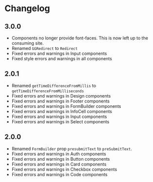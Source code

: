 # Changelog

## 3.0.0

- Components no longer provide font-faces. This is now left up to the consuming site.
- Renamed `GGRedirect` to `Redirect`
- Fixed errors and warnings in Input components
- Fixed style errors and warnings in all components

## 2.0.1

- Renamed `getTimeDifferenceFromMillis` to `getTimeDifferenceFromMilliseconds`
- Fixed errors and warnings in Design components
- Fixed errors and warnings in Footer components
- Fixed errors and warnings in FormBuilder components
- Fixed errors and warnings in InfoCell components
- Fixed errors and warnings in Input components
- Fixed errors and warnings in Select components

## 2.0.0

- Renamed `FormBuilder` prop `presubmitText` to `preSubmitText`.
- Fixed errors and warnings in Auth components
- Fixed errors and warnings in Button components
- Fixed errors and warnings in Card components
- Fixed errors and warnings in Checkbox components
- Fixed errors and warnings in Code components
